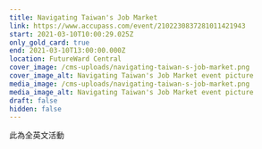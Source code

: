 ```yaml
---
title: Navigating Taiwan's Job Market
link: https://www.accupass.com/event/2102230837281011421943
start: 2021-03-10T10:00:29.025Z
only_gold_card: true
end: 2021-03-10T13:00:00.000Z
location: FutureWard Central
cover_image: /cms-uploads/navigating-taiwan-s-job-market.png
cover_image_alt: Navigating Taiwan's Job Market event picture
media_image: /cms-uploads/navigating-taiwan-s-job-market.png
media_image_alt: Navigating Taiwan's Job Market event picture
draft: false
hidden: false
---
```

此為全英文活動